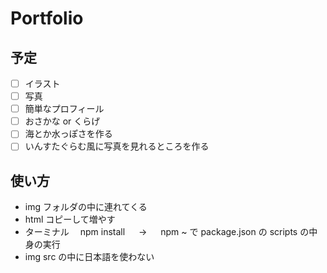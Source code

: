 # Portfolio

## 予定

- [ ] イラスト
- [ ] 写真
- [ ] 簡単なプロフィール
- [ ] おさかな or くらげ
- [ ] 海とか水っぽさを作る
- [ ] いんすたぐらむ風に写真を見れるところを作る

## 使い方

- img フォルダの中に連れてくる
- html コピーして増やす
- ターミナル　 npm install 　 → 　 npm ~ で package.json の scripts の中身の実行
- img src の中に日本語を使わない
